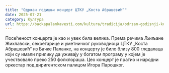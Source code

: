 ```yaml
---
title: "Одржан годишњи концерт ЦТКУ „Коста Абрашевић“"
date: 2025-07-21
category: Култура
url: https://backapalankavesti.com/kultura/tradicija/odrzan-godisnji-koncert-ctku-kosta-abrasevic/
---
```


Посећеност концерта је као и увек била велика. Према речима Љиљане Жихлавски, секретарице и уметничког руководиоца ЦТКУ „Коста Абрашевић“ из Бачке Паланке, на концерту је било близу 800 гледалаца који су имали прилику да уживају у богатом програму у којем је учествовало преко 250 фолклораша. Цео концерт је пратио и народни оркестар под диригентском палицом Игора Парошког.
